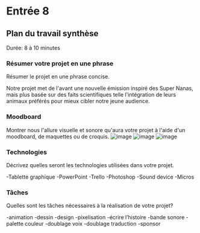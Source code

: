 # Entrée 8
## Plan du travail synthèse
Durée: 8 à 10 minutes

### Résumer votre projet en une phrase
Résumer le projet en une phrase concise. 

Notre projet met de l'avant une nouvelle émission inspiré des Super Nanas, mais plus basée sur des faits scientifiques telle l'intégration de leurs animaux préférés pour mieux cibler notre jeune audience.

### Moodboard
Montrer nous l'allure visuelle et sonore qu'aura votre projet à l'aide d'un moodboard, de maquettes ou de croquis. 
![image](https://github.com/Patricia642/exempleJournalDeBord/assets/143467934/ea515fce-7428-45c7-8824-6d681972c2ac)
![image](https://github.com/Patricia642/exempleJournalDeBord/assets/143467934/cccb795a-1945-4b61-a8a1-93fe2e0d8240)
![image](https://github.com/Patricia642/exempleJournalDeBord/assets/143467934/0433b4f4-b007-4dcd-9939-af9ff142bd6f)
### Technologies
Décrivez quelles seront les technologies utilisées dans votre projet. 

-Tablette graphique
-PowerPoint
-Trello
-Photoshop
-Sound device
-Micros

### Tâches
Quelles sont les tâches nécessaires à la réalisation de votre projet? 

-animation
-dessin
-design
-pixelisation
-écrire l’histoire
-bande sonore
-palette couleur
-doublage voix
-doublage traduction
-sponsor

